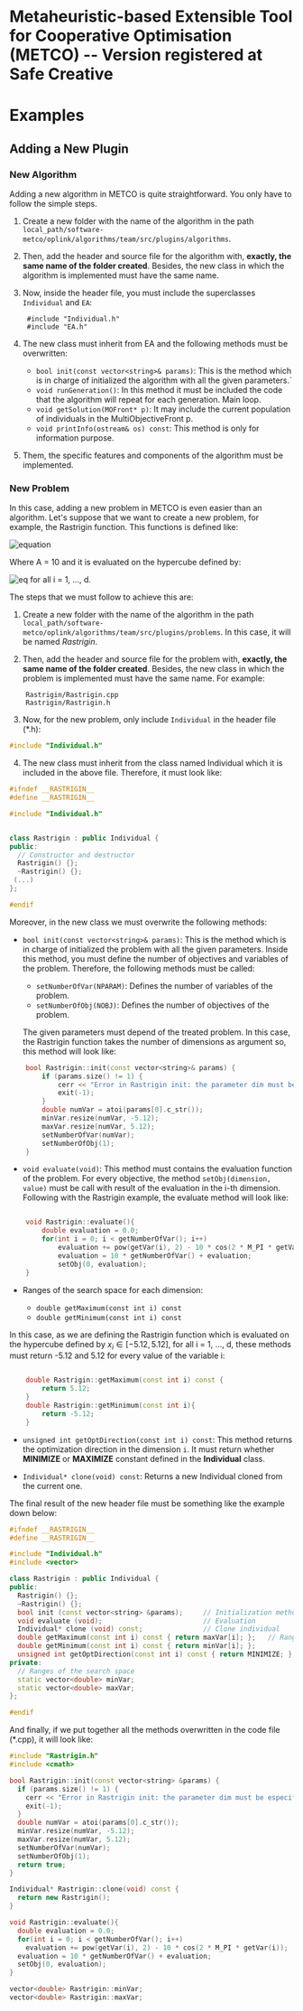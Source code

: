 # Metaheuristic-based Extensible Tool for Cooperative Optimisation (METCO) -- Version registered at Safe Creative

# Examples

## Adding a New Plugin


### New Algorithm

Adding a new algorithm in METCO is quite straightforward. You only have to follow the simple steps.

1. Create a new folder with the name of the algorithm in the path `local_path/software-metco/oplink/algorithms/team/src/plugins/algorithms`.
2. Then, add the header and source file for the algorithm with, **exactly, the same name of the folder created**. Besides, the new class in which the algorithm is implemented must have the same name.
3. Now, inside the header file, you must include the superclasses `Individual` and `EA`: 
        
        #include "Individual.h"
        #include "EA.h" 

4. The new class must inherit from EA and the following methods must be overwritten:

    * `bool init(const vector<string>& params)`: This is the method which is in charge of initialized the algorithm with all the given parameters.`
    * `void runGeneration()`: In this method it must be included the code that the algorithm will repeat for each generation. Main loop.
    * `void getSolution(MOFront* p)`: It may include the current population of individuals in the MultiObjectiveFront p.
    * `void printInfo(ostream& os) const`: This method is only for information purpose.

5. Them, the specific features and components of the algorithm must be implemented.


### New Problem

In this case, adding a new problem in METCO is even easier than an algorithm. Let's suppose that we want to create a new problem, for example, the Rastrigin function. This functions is defined like:

![equation](https://wikimedia.org/api/rest_v1/media/math/render/svg/1aa1c38ee739ca9cf4582867d74d469df4676cbc)

Where A = 10 and it is evaluated on the hypercube defined by:

![eq](https://wikimedia.org/api/rest_v1/media/math/render/svg/e3560b2d6c10fff0a26c994d45374c4dc70f98e5) for all i = 1, ..., d.

The steps that we must follow to achieve this are:

1. Create a new folder with the name of the algorithm in the path `local_path/software-metco/oplink/algorithms/team/src/plugins/problems`. In this case, it will be named _Rastrigin_.


2. Then, add the header and source file for the problem with, **exactly, the same name of the folder created**. Besides, the new class in which the problem is implemented must have the same name. For example:
```
    Rastrigin/Rastrigin.cpp
    Rastrigin/Rastrigin.h
```
3. Now, for the new problem, only include `Individual` in the header file (*.h): 
        
```cpp
#include "Individual.h"
```
4. The new class must inherit from the class named Individual which it is included in the above file. Therefore, it must look like:

```cpp
#ifndef __RASTRIGIN__
#define __RASTRIGIN__

#include "Individual.h"


class Rastrigin : public Individual {
public:
  // Constructor and destructor
  Rastrigin() {};
  ~Rastrigin() {};
 (...)
};

#endif
```
Moreover, in the new class we must overwrite the following methods:

* `bool init(const vector<string>& params)`: This is the method which is in charge of initialized the problem with all the given parameters. Inside this method, you must define the number of objectives and variables of the problem. Therefore, the following methods must be called:
    * `setNumberOfVar(NPARAM)`: Defines the number of variables of the problem.
    * `setNumberOfObj(NOBJ)`: Defines the number of objectives of the problem.

    The given parameters must depend of the treated problem. In this case, the Rastrigin function takes the number of dimensions as argument so, this method will look like:

```cpp
    bool Rastrigin::init(const vector<string>& params) {
        if (params.size() != 1) {
            cerr << "Error in Rastrigin init: the parameter dim must be especificated" << endl;
            exit(-1);
        }
        double numVar = atoi(params[0].c_str());
        minVar.resize(numVar, -5.12);
        maxVar.resize(numVar, 5.12);
        setNumberOfVar(numVar);
        setNumberOfObj(1);
    }
```

* `void evaluate(void)`: This method must contains the evaluation function of the problem. For every objective, the method `setObj(dimension, value)` must be call with result of the evaluation in the i-th dimension. Following with the Rastrigin example, the evaluate method will look like:

```cpp

    void Rastrigin::evaluate(){
        double evaluation = 0.0;
        for(int i = 0; i < getNumberOfVar(); i++)
            evaluation += pow(getVar(i), 2) - 10 * cos(2 * M_PI * getVar(i));
            evaluation = 10 * getNumberOfVar() + evaluation;
            setObj(0, evaluation);
    }
```

* Ranges of the search space for each dimension:

    * `double getMaximum(const int i) const`
    * `double getMinimum(const int i) const`
   
In this case, as we are defining the Rastrigin function which is evaluated on the hypercube defined by $x_{i} \in[-5.12, 5.12]$, for all i = 1, ..., d, these methods must return -5.12 and 5.12 for every value of the variable i:

```cpp

    double Rastrigin::getMaximum(const int i) const {
        return 5.12;
    }
    double Rastrigin::getMinimum(const int i){
        return -5.12;
    }
```

* `unsigned int getOptDirection(const int i) const`: This method returns the optimization direction in the dimension `i`. It must return whether **MINIMIZE** or **MAXIMIZE** constant defined in the **Individual** class.

* `Individual* clone(void) const`: Returns a new Individual cloned from the current one.

The final result of the new header file must be something like the example down below: 

```cpp
#ifndef __RASTRIGIN__
#define __RASTRIGIN__

#include "Individual.h"
#include <vector>

class Rastrigin : public Individual {
public:
  Rastrigin() {};
  ~Rastrigin() {};
  bool init (const vector<string> &params);     // Initialization method
  void evaluate (void);                         // Evaluation
  Individual* clone (void) const;               // Clone individual
  double getMaximum(const int i) const { return maxVar[i]; };   // Ranges of the search space
  double getMinimum(const int i) const { return minVar[i]; };
  unsigned int getOptDirection(const int i) const { return MINIMIZE; };     // Opt direction
private:
  // Ranges of the search space
  static vector<double> minVar;
  static vector<double> maxVar;
};

#endif
```

And finally, if we put together all the methods overwritten in the code file (*.cpp), it will look like:

```cpp
#include "Rastrigin.h"
#include <cmath>

bool Rastrigin::init(const vector<string> &params) {
  if (params.size() != 1) {
    cerr << "Error in Rastrigin init: the parameter dim must be especificated" << endl;
    exit(-1);
  }
  double numVar = atoi(params[0].c_str());
  minVar.resize(numVar, -5.12);
  maxVar.resize(numVar, 5.12);
  setNumberOfVar(numVar);
  setNumberOfObj(1);
  return true;
}

Individual* Rastrigin::clone(void) const {
  return new Rastrigin();
}

void Rastrigin::evaluate(){
  double evaluation = 0.0;
  for(int i = 0; i < getNumberOfVar(); i++)
    evaluation += pow(getVar(i), 2) - 10 * cos(2 * M_PI * getVar(i));
  evaluation = 10 * getNumberOfVar() + evaluation;
  setObj(0, evaluation);
}

vector<double> Rastrigin::minVar;
vector<double> Rastrigin::maxVar;
```
